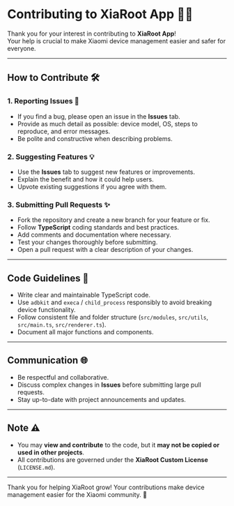 # Contributing to XiaRoot App 🤝🚀

Thank you for your interest in contributing to **XiaRoot App**!  
Your help is crucial to make Xiaomi device management easier and safer for everyone.

---

## How to Contribute 🛠

### 1. Reporting Issues 🐛
- If you find a bug, please open an issue in the **Issues** tab.  
- Provide as much detail as possible: device model, OS, steps to reproduce, and error messages.  
- Be polite and constructive when describing problems.

### 2. Suggesting Features 💡
- Use the **Issues** tab to suggest new features or improvements.  
- Explain the benefit and how it could help users.  
- Upvote existing suggestions if you agree with them.

### 3. Submitting Pull Requests ✨
- Fork the repository and create a new branch for your feature or fix.  
- Follow **TypeScript** coding standards and best practices.  
- Add comments and documentation where necessary.  
- Test your changes thoroughly before submitting.  
- Open a pull request with a clear description of your changes.

---

## Code Guidelines 📜
- Write clear and maintainable TypeScript code.  
- Use `adbkit` and `execa` / `child_process` responsibly to avoid breaking device functionality.  
- Follow consistent file and folder structure (`src/modules`, `src/utils`, `src/main.ts`, `src/renderer.ts`).  
- Document all major functions and components.

---

## Communication 🌐
- Be respectful and collaborative.  
- Discuss complex changes in **Issues** before submitting large pull requests.  
- Stay up-to-date with project announcements and updates.

---

## Note ⚠️
- You may **view and contribute** to the code, but it **may not be copied or used in other projects**.  
- All contributions are governed under the **XiaRoot Custom License** (`LICENSE.md`).

---

Thank you for helping XiaRoot grow! Your contributions make device management easier for the Xiaomi community. 🙌
